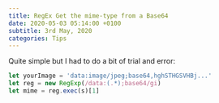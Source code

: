 ```yaml
---
title: RegEx Get the mime-type from a Base64
date: 2020-05-03 05:14:00 +0100
subtitle: 3rd May, 2020
categories: Tips
---
```


Quite simple but I had to do a bit of trial and error:

```js
let yourImage = 'data:image/jpeg;base64,hghSTHGSVHBj...'
let reg = new RegExp(/data:(.*);base64/gi)
let mime = reg.exec(s)[1]
```

